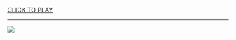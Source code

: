 
<a href="https://premium76.site?title=unblocked_games_66_fun&ref=13M">CLICK TO PLAY</a></h3>
<hr>

<a href="https://premium76.site?title=unblocked_games_66_fun&ref=13M"><img src="https://clearcache.store/games.png"></a>



